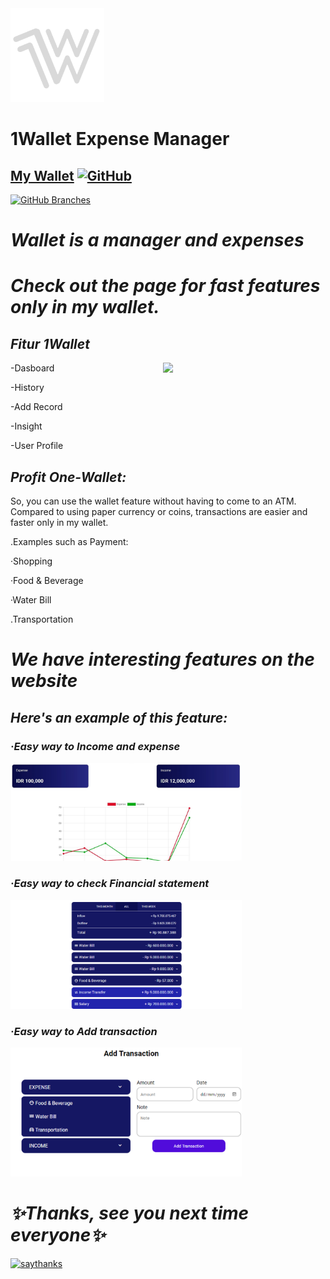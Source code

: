 <img src="https://raw.githubusercontent.com/ahmadfahrurrozi24/1Wallet/tester/public/img/logo.png" width="150px">

# 1Wallet Expense Manager  


## [My Wallet](http://127.0.0.1:8000/)         [![GitHub](https://badgen.net/badge/icon/github?icon=github&label)](https://github.com/ahmadfahrurrozi24/1Wallet)

[![GitHub Branches](https://badgen.net/github/branches/ahmadfahrurrozi24/1Wallet)](https://github.com/ahmadfahrurrozi24/1Wallet/) 


# _Wallet is a manager and expenses_


# _Check out the page for fast features only in my wallet._

## _Fitur 1Wallet_
           
 -Dasboard                       <img align="right" src="https://cdn.dribbble.com/users/1162077/screenshots/3848914/programmer.gif" width="260px">
 
 -History  
 
 -Add Record
 
 -Insight
 
 -User Profile

## _Profit One-Wallet:_

So, you can use the wallet feature without having to come to an ATM. 
Compared to using paper currency or coins, transactions are easier and faster only in my wallet.

.Examples such as Payment:

·Shopping

·Food & Beverage

·Water Bill

.Transportation

# _We have interesting features on the website_

## _Here's an example of this feature:_



### _·Easy way to Income and expense_   
<img align="lower" src="https://raw.githubusercontent.com/ahmadfahrurrozi24/1Wallet/tester/public/img/insight.jpg" width="370px">


### _·Easy way to check Financial statement_    
<img align="lower" src="https://raw.githubusercontent.com/ahmadfahrurrozi24/1Wallet/main/public/img/history.png" width="370px">


### _·Easy way to Add transaction_     
<img align="lower" src="https://raw.githubusercontent.com/ahmadfahrurrozi24/1Wallet/main/public/img/transaction.png" width="370px">







# _✨Thanks, see you next time everyone✨_

[![saythanks](https://img.shields.io/badge/say-thanks-ff69b4.svg)](https://github.com/)
